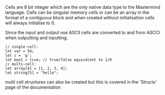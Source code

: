 Cells are 8 bit integer which are the only native data type to the Mastermind language. Cells can be singular memory cells or can be 
an array in the format of a contiguous block and when created without initialisation cells will always initialise to 0. 

Since the input and output use ASCII cells are converted to and from ASCCI when outputting and inputting.

```
// single-cell:
let var = 56;
let c = 'g';
let bool = true; // true/false equivalent to 1/0
// multi-cell:
let array[4] = [1, 2, 3, 4];
let string[5] = "hello";
```

multi cell structures can also be created but this is covered in the 'Structs' page of the documentation